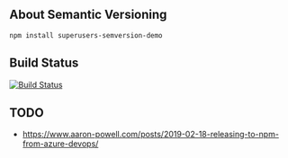 ## About Semantic Versioning

```
npm install superusers-semversion-demo
```

## Build Status

[![Build Status](https://dev.azure.com/superusers-kursus/nodejs/_apis/build/status/about-semantic-versioning-demo-2019?branchName=master)](https://dev.azure.com/superusers-kursus/nodejs/_build/latest?definitionId=34&branchName=master)


## TODO

- https://www.aaron-powell.com/posts/2019-02-18-releasing-to-npm-from-azure-devops/
